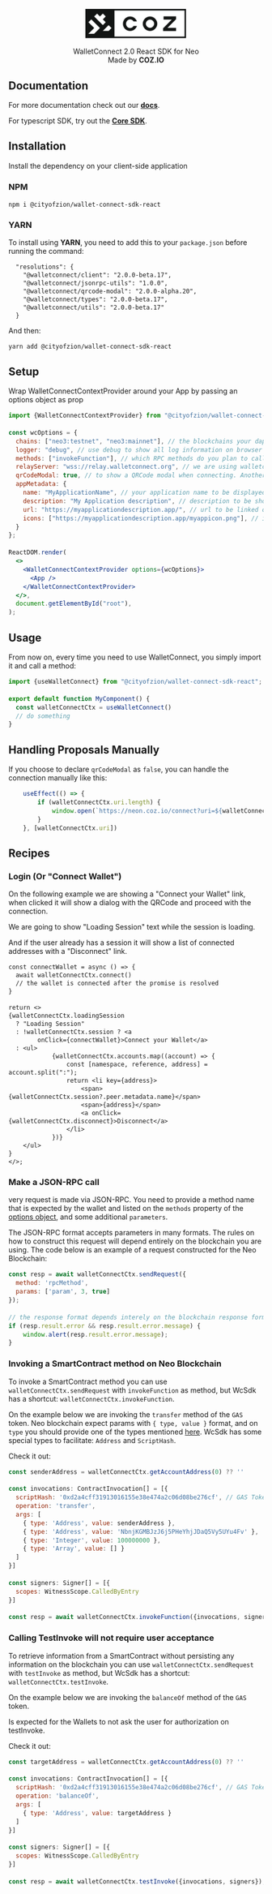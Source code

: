 <p align="center">
  <img
    src="https://raw.githubusercontent.com/CityOfZion/wallet-connect-sdk/develop/.github/resources/images/coz.png"
    width="200px;">
</p>

<p align="center">
  WalletConnect 2.0 React SDK for Neo
  <br/> Made by <b>COZ.IO</b>
</p>

## Documentation
For more documentation check out our [**docs**](https://neon.coz.io/wksdk/react/index.html).

For typescript SDK, try out the [**Core SDK**](https://www.npmjs.com/package/@cityofzion/wallet-connect-sdk-core).

## Installation
Install the dependency on your client-side application
### NPM
```
npm i @cityofzion/wallet-connect-sdk-react
```
### YARN
To install using **YARN**, you need to add this to your `package.json` before running the command:
```
  "resolutions": {
    "@walletconnect/client": "2.0.0-beta.17",
    "@walletconnect/jsonrpc-utils": "1.0.0",
    "@walletconnect/qrcode-modal": "2.0.0-alpha.20",
    "@walletconnect/types": "2.0.0-beta.17",
    "@walletconnect/utils": "2.0.0-beta.17"
  }
```
And then:
```
yarn add @cityofzion/wallet-connect-sdk-react
```

## Setup
Wrap WalletConnectContextProvider around your App by passing an options object as prop
```jsx
import {WalletConnectContextProvider} from "@cityofzion/wallet-connect-sdk-react";

const wcOptions = {
  chains: ["neo3:testnet", "neo3:mainnet"], // the blockchains your dapp accepts to connect
  logger: "debug", // use debug to show all log information on browser console
  methods: ["invokeFunction"], // which RPC methods do you plan to call
  relayServer: "wss://relay.walletconnect.org", // we are using walletconnect's official relay server,
  qrCodeModal: true, // to show a QRCode modal when connecting. Another option would be to listen to proposal event and handle it manually, described later
  appMetadata: {
    name: "MyApplicationName", // your application name to be displayed on the wallet
    description: "My Application description", // description to be shown on the wallet
    url: "https://myapplicationdescription.app/", // url to be linked on the wallet
    icons: ["https://myapplicationdescription.app/myappicon.png"], // icon to be shown on the wallet
  }
};

ReactDOM.render(
  <>
    <WalletConnectContextProvider options={wcOptions}>
      <App />
    </WalletConnectContextProvider>
  </>,
  document.getElementById("root"),
);
```

## Usage
From now on, every time you need to use WalletConnect, you simply import it and call a method:
```ts
import {useWalletConnect} from "@cityofzion/wallet-connect-sdk-react";

export default function MyComponent() {
  const walletConnectCtx = useWalletConnect()
  // do something
}
```

## Handling Proposals Manually
If you choose to declare `qrCodeModal` as `false`, you can handle the connection manually like this:
```ts
    useEffect(() => {
        if (walletConnectCtx.uri.length) {
            window.open(`https://neon.coz.io/connect?uri=${walletConnectCtx.uri}`, '_blank')?.focus();
        }
    }, [walletConnectCtx.uri])
```

## Recipes

### Login (Or "Connect Wallet")
On the following example we are showing a "Connect your Wallet" link, when clicked it will show a dialog with the QRCode
and proceed with the connection.

We are going to show "Loading Session" text while the session is loading.

And if the user already has a session it will show a list of connected addresses with a "Disconnect" link.
```tsx
const connectWallet = async () => {
  await walletConnectCtx.connect()
  // the wallet is connected after the promise is resolved
}

return <>
{walletConnectCtx.loadingSession
  ? "Loading Session"
  : !walletConnectCtx.session ? <a
        onClick={connectWallet}>Connect your Wallet</a>
  : <ul>
            {walletConnectCtx.accounts.map((account) => {
                const [namespace, reference, address] = account.split(":");
                return <li key={address}>
                    <span>{walletConnectCtx.session?.peer.metadata.name}</span>
                    <span>{address}</span>
                    <a onClick={walletConnectCtx.disconnect}>Disconnect</a>
                </li>
            })}
    </ul>
}
</>;

```

### Make a JSON-RPC call
very request is made via JSON-RPC. You need to provide a method name that is expected by the wallet and listed on
the `methods` property of the [options object](#setup), and some additional `parameters`.

The JSON-RPC format accepts parameters in many formats. The rules on how to construct this request will depend
entirely on the blockchain you are using. The code below is an example of a request constructed for the Neo Blockchain:

```js
const resp = await walletConnectCtx.sendRequest({
  method: 'rpcMethod',
  params: ['param', 3, true]
});

// the response format depends interely on the blockchain response format
if (resp.result.error && resp.result.error.message) {
    window.alert(resp.result.error.message);
}
```

### Invoking a SmartContract method on Neo Blockchain
To invoke a SmartContract method you can use `walletConnectCtx.sendRequest` with `invokeFunction` as method, but WcSdk
has a shortcut: `walletConnectCtx.invokeFunction`.

On the example below we are invoking the `transfer` method of the `GAS` token. Neo blockchain expect params with
`{ type, value }` format, and on `type` you should provide one of the types mentioned
[here](https://github.com/neo-project/neo/blob/master/src/neo/SmartContract/ContractParameterType.cs).
WcSdk has some special types to facilitate: `Address` and `ScriptHash`.

Check it out:
```js
const senderAddress = walletConnectCtx.getAccountAddress(0) ?? ''

const invocations: ContractInvocation[] = [{
  scriptHash: '0xd2a4cff31913016155e38e474a2c06d08be276cf', // GAS Token
  operation: 'transfer',
  args: [
    { type: 'Address', value: senderAddress },
    { type: 'Address', value: 'NbnjKGMBJzJ6j5PHeYhjJDaQ5Vy5UYu4Fv' },
    { type: 'Integer', value: 100000000 },
    { type: 'Array', value: [] }
  ]
}]

const signers: Signer[] = [{
  scopes: WitnessScope.CalledByEntry
}]

const resp = await walletConnectCtx.invokeFunction({invocations, signers});
```


### Calling TestInvoke will not require user acceptance 
To retrieve information from a SmartContract without persisting any information on the blockchain you can use `walletConnectCtx.sendRequest` with `testInvoke` as method, but WcSdk
has a shortcut: `walletConnectCtx.testInvoke`.

On the example below we are invoking the `balanceOf` method of the `GAS` token.

Is expected for the Wallets to not ask the user for authorization on testInvoke.

Check it out:
```js
const targetAddress = walletConnectCtx.getAccountAddress(0) ?? ''

const invocations: ContractInvocation[] = [{
  scriptHash: '0xd2a4cff31913016155e38e474a2c06d08be276cf', // GAS Token
  operation: 'balanceOf',
  args: [
    { type: 'Address', value: targetAddress }
  ]
}]

const signers: Signer[] = [{
  scopes: WitnessScope.CalledByEntry
}]

const resp = await walletConnectCtx.testInvoke({invocations, signers});
```
